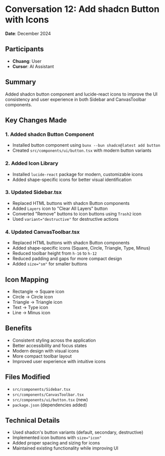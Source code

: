 # Conversation 12: Add shadcn Button with Icons

**Date**: December 2024

## Participants
- **Chuang**: User
- **Cursor**: AI Assistant

## Summary
Added shadcn button component and lucide-react icons to improve the UI consistency and user experience in both Sidebar and CanvasToolbar components.

## Key Changes Made

### 1. Added shadcn Button Component
- Installed button component using `bunx --bun shadcn@latest add button`
- Created `src/components/ui/button.tsx` with modern button variants

### 2. Added Icon Library
- Installed `lucide-react` package for modern, customizable icons
- Added shape-specific icons for better visual identification

### 3. Updated Sidebar.tsx
- Replaced HTML buttons with shadcn Button components
- Added `Layers` icon to "Clear All Layers" button
- Converted "Remove" buttons to icon buttons using `Trash2` icon
- Used `variant="destructive"` for destructive actions

### 4. Updated CanvasToolbar.tsx
- Replaced HTML buttons with shadcn Button components
- Added shape-specific icons (Square, Circle, Triangle, Type, Minus)
- Reduced toolbar height from `h-16` to `h-12`
- Reduced padding and gaps for more compact design
- Added `size="sm"` for smaller buttons

## Icon Mapping
- Rectangle → Square icon
- Circle → Circle icon
- Triangle → Triangle icon
- Text → Type icon
- Line → Minus icon

## Benefits
- Consistent styling across the application
- Better accessibility and focus states
- Modern design with visual icons
- More compact toolbar layout
- Improved user experience with intuitive icons

## Files Modified
- `src/components/Sidebar.tsx`
- `src/components/CanvasToolbar.tsx`
- `src/components/ui/button.tsx` (new)
- `package.json` (dependencies added)

## Technical Details
- Used shadcn's button variants (default, secondary, destructive)
- Implemented icon buttons with `size="icon"`
- Added proper spacing and sizing for icons
- Maintained existing functionality while improving UI 